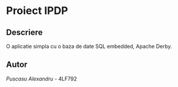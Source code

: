 # Proiect IPDP


## Descriere

O aplicatie simpla cu o baza de date SQL embedded, Apache Derby.

## Autor

*Puscasu Alexandru* - 4LF792